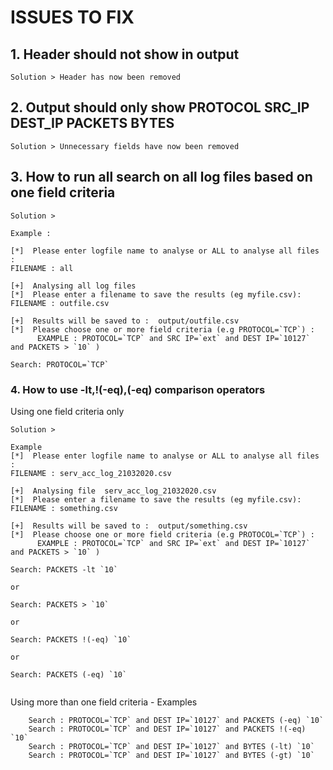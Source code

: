 # ISSUES TO FIX

## 1. Header should not show in output
```
Solution > Header has now been removed
```

## 2. Output should only show PROTOCOL SRC_IP DEST_IP PACKETS BYTES
```
Solution > Unnecessary fields have now been removed
```

## 3. How to run all search on all log files based on one field criteria
```
Solution >

Example : 

[*]  Please enter logfile name to analyse or ALL to analyse all files :  
FILENAME : all

[+]  Analysing all log files  
[*]  Please enter a filename to save the results (eg myfile.csv):  
FILENAME : outfile.csv

[+]  Results will be saved to :  output/outfile.csv  
[*]  Please choose one or more field criteria (e.g PROTOCOL=`TCP`) :  
      EXAMPLE : PROTOCOL=`TCP` and SRC IP=`ext` and DEST IP=`10127` and PACKETS > `10` )

Search: PROTOCOL=`TCP` 
```

### 4. How to use -lt,!(-eq),(-eq) comparison operators
Using one field criteria only
```
Solution > 

Example
[*]  Please enter logfile name to analyse or ALL to analyse all files :  
FILENAME : serv_acc_log_21032020.csv

[+]  Analysing file  serv_acc_log_21032020.csv  
[*]  Please enter a filename to save the results (eg myfile.csv):  
FILENAME : something.csv

[+]  Results will be saved to :  output/something.csv  
[*]  Please choose one or more field criteria (e.g PROTOCOL=`TCP`) :  
      EXAMPLE : PROTOCOL=`TCP` and SRC IP=`ext` and DEST IP=`10127` and PACKETS > `10` )

Search: PACKETS -lt `10` 

or 

Search: PACKETS > `10` 

or

Search: PACKETS !(-eq) `10` 

or

Search: PACKETS (-eq) `10` 


```
Using more than one field criteria - Examples
```
	Search : PROTOCOL=`TCP` and DEST IP=`10127` and PACKETS (-eq) `10` 
	Search : PROTOCOL=`TCP` and DEST IP=`10127` and PACKETS !(-eq) `10` 
	Search : PROTOCOL=`TCP` and DEST IP=`10127` and BYTES (-lt) `10` 
	Search : PROTOCOL=`TCP` and DEST IP=`10127` and BYTES (-gt) `10` 
```